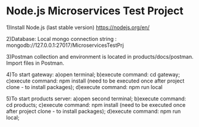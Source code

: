 # Node.js Microservices Test Project

1)Install Node.js (last stable version) https://nodejs.org/en/

2)Database:
Local mongo connection string : mongodb://127.0.0.1:27017/MicroservicesTestPrj

3)Postman collection and environment is located in products/docs/postman. Import files in Postman.

4)To start gateway:
a)open terminal;
b)execute command: cd gateway;
c)execute command: npm install (need to be executed once after project clone - to install packages);
d)execute command: npm run local

5)To start products server:
a)open second terminal;
b)execute command: cd products;
c)execute command: npm install (need to be executed once after project clone - to install packages);
d)execute command: npm run local;
